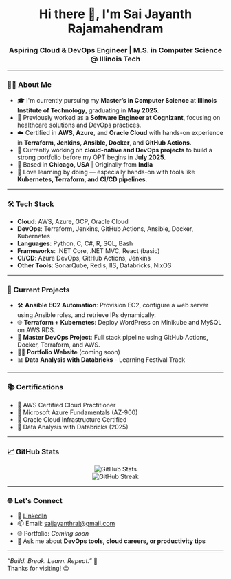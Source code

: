 <h1 align="center">Hi there 👋, I'm Sai Jayanth Rajamahendram</h1>
<h3 align="center">Aspiring Cloud & DevOps Engineer | M.S. in Computer Science @ Illinois Tech</h3>

---

### 👨‍💻 About Me

- 🎓 I'm currently pursuing my **Master’s in Computer Science** at **Illinois Institute of Technology**, graduating in **May 2025**.
- 💼 Previously worked as a **Software Engineer at Cognizant**, focusing on healthcare solutions and DevOps practices.
- ☁️ Certified in **AWS**, **Azure**, and **Oracle Cloud** with hands-on experience in **Terraform, Jenkins, Ansible, Docker**, and **GitHub Actions**.
- 🚀 Currently working on **cloud-native and DevOps projects** to build a strong portfolio before my OPT begins in **July 2025**.
- 📍 Based in **Chicago, USA** | Originally from **India**
- 🧠 Love learning by doing — especially hands-on with tools like **Kubernetes, Terraform, and CI/CD pipelines**.

---

### 🛠️ Tech Stack

- **Cloud**: AWS, Azure, GCP, Oracle Cloud
- **DevOps**: Terraform, Jenkins, GitHub Actions, Ansible, Docker, Kubernetes
- **Languages**: Python, C, C#, R, SQL, Bash
- **Frameworks**: .NET Core, .NET MVC, React (basic)
- **CI/CD**: Azure DevOps, GitHub Actions, Jenkins
- **Other Tools**: SonarQube, Redis, IIS, Databricks, NixOS

---

### 📌 Current Projects

- 🛠 **Ansible EC2 Automation**: Provision EC2, configure a web server using Ansible roles, and retrieve IPs dynamically.
- 🌐 **Terraform + Kubernetes**: Deploy WordPress on Minikube and MySQL on AWS RDS.
- 🧱 **Master DevOps Project**: Full stack pipeline using GitHub Actions, Docker, Terraform, and AWS.
- 👨‍💻 **Portfolio Website** (coming soon)
- 📊 **Data Analysis with Databricks** - Learning Festival Track

---

### 📚 Certifications

- 🏅 AWS Certified Cloud Practitioner
- 🏅 Microsoft Azure Fundamentals (AZ-900)
- 🏅 Oracle Cloud Infrastructure Certified
- 🏅 Data Analysis with Databricks (2025)

---

### 📈 GitHub Stats

<p align="center">
  <img src="https://github-readme-stats.vercel.app/api?username=saijayanth41&show_icons=true&theme=radical" alt="GitHub Stats"/>
  <br />
  <img src="https://github-readme-streak-stats.herokuapp.com/?user=saijayanth41&theme=radical" alt="GitHub Streak"/>
</p>

---

### 🌐 Let's Connect

- 🔗 [LinkedIn](https://www.linkedin.com/in/saijayanthraj)
- 📫 Email: saijayanthraj@gmail.com
- 🌐 Portfolio: *Coming soon*
- 💬 Ask me about **DevOps tools, cloud careers, or productivity tips**

---

_“Build. Break. Learn. Repeat.”_ 🚀  
Thanks for visiting! 😊
